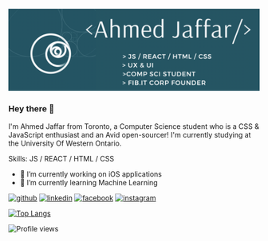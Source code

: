 

![Computer Science Student](https://github.com/Ajaffar1/Ajaffar1/blob/main/Screen%20Shot%202021-12-20%20at%204.52.45%20AM.png?raw=true)

### Hey there 👋

I'm Ahmed Jaffar from Toronto, a Computer Science student who is a CSS & JavaScript enthusiast and an Avid open-sourcer! I'm currently studying at the University Of Western Ontario.

Skills: JS / REACT / HTML / CSS 

- 🔭 I’m currently working on iOS applications 
- 🌱 I’m currently learning Machine Learning  


[<img src='https://cdn.jsdelivr.net/npm/simple-icons@3.0.1/icons/github.svg' alt='github' height='40'>](https://github.com/ajaffar1)  [<img src='https://cdn.jsdelivr.net/npm/simple-icons@3.0.1/icons/linkedin.svg' alt='linkedin' height='40'>](https://www.linkedin.com/in/Ahmed-Jaffar/)  [<img src='https://cdn.jsdelivr.net/npm/simple-icons@3.0.1/icons/facebook.svg' alt='facebook' height='40'>](https://www.facebook.com/jamal.jaffar.90)  [<img src='https://cdn.jsdelivr.net/npm/simple-icons@3.0.1/icons/instagram.svg' alt='instagram' height='40'>](https://www.instagram.com/_ajaffar/)  

[![Top Langs](https://github-readme-stats.vercel.app/api/top-langs/?username=ajaffar1)](https://github.com/anuraghazra/github-readme-stats)


![Profile views](https://gpvc.arturio.dev/ajaffar1)  
